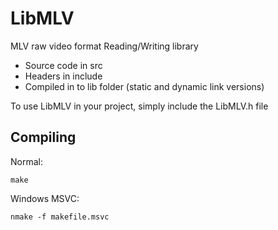# LibMLV
MLV raw video format Reading/Writing library

- Source code in src
- Headers in include
- Compiled in to lib folder (static and dynamic link versions)

To use LibMLV in your project, simply include the LibMLV.h file

## Compiling
Normal:
```
make
```

Windows MSVC:
```
nmake -f makefile.msvc
```
